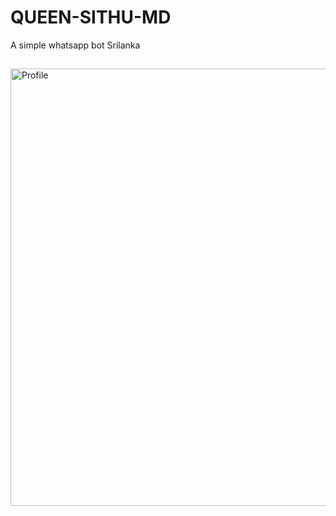 # QUEEN-SITHU-MD
A simple whatsapp bot Srilanka

## <p align="center">
  <a href="https://github.com/THARU44/QUEEN-SITHU-MD"><img src="https://files.catbox.moe/k0wz4d.jpg" width="700" alt="Profile"/> </a>
</p>
